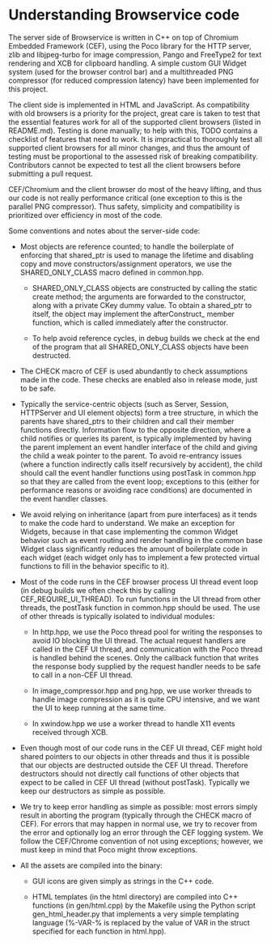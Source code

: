 # Understanding Browservice code

The server side of Browservice is written in C++ on top of Chromium Embedded Framework (CEF), using the Poco library for the HTTP server, zlib and libjpeg-turbo for image compression, Pango and FreeType2 for text rendering and XCB for clipboard handling. A simple custom GUI Widget system (used for the browser control bar) and a multithreaded PNG compressor (for reduced compression latency) have been implemented for this project.

The client side is implemented in HTML and JavaScript. As compatibility with old browsers is a priority for the project, great care is taken to test that the essential features work for all of the supported client browsers (listed in README.md). Testing is done manually; to help with this, TODO contains a checklist of features that need to work. It is impractical to thoroughly test all supported client browsers for all minor changes, and thus the amount of testing must be proportional to the assessed risk of breaking compatibility. Contributors cannot be expected to test all the client browsers before submitting a pull request.

CEF/Chromium and the client browser do most of the heavy lifting, and thus our code is not really performance critical (one exception to this is the parallel PNG compressor). Thus safety, simplicity and compatibility is prioritized over efficiency in most of the code.

Some conventions and notes about the server-side code:

- Most objects are reference counted; to handle the boilerplate of enforcing that shared_ptr is used to manage the lifetime and disabling copy and move constructors/assignment operators, we use the SHARED_ONLY_CLASS macro defined in common.hpp.

  - SHARED_ONLY_CLASS objects are constructed by calling the static create method; the arguments are forwarded to the constructor, along with a private CKey dummy value. To obtain a shared_ptr to itself, the object may implement the afterConstruct_ member function, which is called immediately after the constructor.

  - To help avoid reference cycles, in debug builds we check at the end of the program that all SHARED_ONLY_CLASS objects have been destructed.

- The CHECK macro of CEF is used abundantly to check assumptions made in the code. These checks are enabled also in release mode, just to be safe.

- Typically the service-centric objects (such as Server, Session, HTTPServer and UI element objects) form a tree structure, in which the parents have shared_ptrs to their children and call their member functions directly. Information flow to the opposite direction, where a child notifies or queries its parent, is typically implemented by having the parent implement an event handler interface of the child and giving the child a weak pointer to the parent. To avoid re-entrancy issues (where a function indirectly calls itself recursively by accident), the child should call the event handler functions using postTask in common.hpp so that they are called from the event loop; exceptions to this (either for performance reasons or avoiding race conditions) are documented in the event handler classes.

- We avoid relying on inheritance (apart from pure interfaces) as it tends to make the code hard to understand. We make an exception for Widgets, because in that case implementing the common Widget behavior such as event routing and render handling in the common base Widget class significantly reduces the amount of boilerplate code in each widget (each widget only has to implement a few protected virtual functions to fill in the behavior specific to it).

- Most of the code runs in the CEF browser process UI thread event loop (in debug builds we often check this by calling CEF_REQUIRE_UI_THREAD). To run functions in the UI thread from other threads, the postTask function in common.hpp should be used. The use of other threads is typically isolated to individual modules:

  - In http.hpp, we use the Poco thread pool for writing the responses to avoid IO blocking the UI thread. The actual request handlers are called in the CEF UI thread, and communication with the Poco thread is handled behind the scenes. Only the callback function that writes the response body supplied by the request handler needs to be safe to call in a non-CEF UI thread.

  - In image_compressor.hpp and png.hpp, we use worker threads to handle image compression as it is quite CPU intensive, and we want the UI to keep running at the same time.

  - In xwindow.hpp we use a worker thread to handle X11 events received through XCB.

- Even though most of our code runs in the CEF UI thread, CEF might hold shared pointers to our objects in other threads and thus it is possible that our objects are destructed outside the CEF UI thread. Therefore destructors should not directly call functions of other objects that expect to be called in CEF UI thread (without postTask). Typically we keep our destructors as simple as possible.

- We try to keep error handling as simple as possible: most errors simply result in aborting the program (typically through the CHECK macro of CEF). For errors that may happen in normal use, we try to recover from the error and optionally log an error through the CEF logging system. We follow the CEF/Chrome convention of not using exceptions; however, we must keep in mind that Poco might throw exceptions.

- All the assets are compiled into the binary:

  - GUI icons are given simply as strings in the C++ code.

  - HTML templates (in the html directory) are compiled into C++ functions (in gen/html.cpp) by the Makefile using the Python script gen_html_header.py that implements a very simple templating language (%-VAR-% is replaced by the value of VAR in the struct specified for each function in html.hpp).
